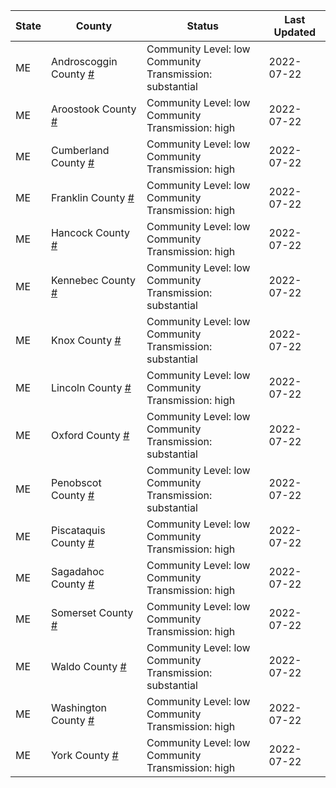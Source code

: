 State | County | Status | Last Updated
--- | --- | --- | --- 
ME | Androscoggin County <a href="#androscoggin_county">#</a> | <a name="androscoggin_county"></a>Community Level: low<br/>Community Transmission: substantial | 2022-07-22
ME | Aroostook County <a href="#aroostook_county">#</a> | <a name="aroostook_county"></a>Community Level: low<br/>Community Transmission: high | 2022-07-22
ME | Cumberland County <a href="#cumberland_county">#</a> | <a name="cumberland_county"></a>Community Level: low<br/>Community Transmission: high | 2022-07-22
ME | Franklin County <a href="#franklin_county">#</a> | <a name="franklin_county"></a>Community Level: low<br/>Community Transmission: high | 2022-07-22
ME | Hancock County <a href="#hancock_county">#</a> | <a name="hancock_county"></a>Community Level: low<br/>Community Transmission: high | 2022-07-22
ME | Kennebec County <a href="#kennebec_county">#</a> | <a name="kennebec_county"></a>Community Level: low<br/>Community Transmission: substantial | 2022-07-22
ME | Knox County <a href="#knox_county">#</a> | <a name="knox_county"></a>Community Level: low<br/>Community Transmission: substantial | 2022-07-22
ME | Lincoln County <a href="#lincoln_county">#</a> | <a name="lincoln_county"></a>Community Level: low<br/>Community Transmission: high | 2022-07-22
ME | Oxford County <a href="#oxford_county">#</a> | <a name="oxford_county"></a>Community Level: low<br/>Community Transmission: substantial | 2022-07-22
ME | Penobscot County <a href="#penobscot_county">#</a> | <a name="penobscot_county"></a>Community Level: low<br/>Community Transmission: substantial | 2022-07-22
ME | Piscataquis County <a href="#piscataquis_county">#</a> | <a name="piscataquis_county"></a>Community Level: low<br/>Community Transmission: high | 2022-07-22
ME | Sagadahoc County <a href="#sagadahoc_county">#</a> | <a name="sagadahoc_county"></a>Community Level: low<br/>Community Transmission: high | 2022-07-22
ME | Somerset County <a href="#somerset_county">#</a> | <a name="somerset_county"></a>Community Level: low<br/>Community Transmission: high | 2022-07-22
ME | Waldo County <a href="#waldo_county">#</a> | <a name="waldo_county"></a>Community Level: low<br/>Community Transmission: substantial | 2022-07-22
ME | Washington County <a href="#washington_county">#</a> | <a name="washington_county"></a>Community Level: low<br/>Community Transmission: high | 2022-07-22
ME | York County <a href="#york_county">#</a> | <a name="york_county"></a>Community Level: low<br/>Community Transmission: high | 2022-07-22
